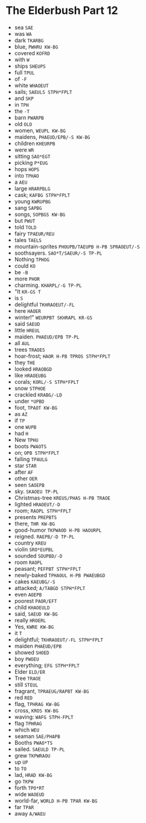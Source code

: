# The Elderbush Part 12

* sea `SAE`
* was `WA`
* dark `TKARBG`
* blue, `PWHRU KW-BG`
* covered `KOFRD`
* with `W`
* ships `SHEUPS`
* full `TPUL`
* of `-F`
* white `WHAOEUT`
* sails; `SAEULS STPH*FPLT`
* and `SKP`
* in `TPH`
* the `-T`
* barn `PWARPB`
* old `OLD`
* women, `WEUPL KW-BG`
* maidens, `PHAEUD/EPB/-S KW-BG`
* children `KHEURPB`
* were `WR`
* sitting `SAO*EGT`
* picking `P*EUG`
* hops `HOPS`
* into `TPHAO`
* a `AEU`
* large `HRARPBLG`
* cask; `KAFBG STPH*FPLT`
* young `KWRUPBG`
* sang `SAPBG`
* songs, `SOPBGS KW-BG`
* but `PWUT`
* told `TOLD`
* fairy `TPAEUR/REU`
* tales `TAELS`
* mountain-sprites `PHOUPB/TAEUPB H-PB SPRAOEUT/-S`
* soothsayers. `SAO*T/SAEUR/-S TP-PL`
* Nothing `TPHOG`
* could `KO`
* be `-B`
* more `PHOR`
* charming. `KHARPL/-G TP-PL`
* "It `KR-GS T`
* is `S`
* delightful `TKHRAOEUT/-FL`
* here `HAOER`
* winter!" `WEURPBT SKHRAPL KR-GS`
* said `SAEUD`
* little `HREUL`
* maiden. `PHAEUD/EPB TP-PL`
* all `AUL`
* trees `TRAOES`
* hoar-frost; `HAOR H-PB TPROS STPH*FPLT`
* they `THE`
* looked `HRAOBGD`
* like `HRAOEUBG`
* corals; `KORL/-S STPH*FPLT`
* snow `STPHOE`
* crackled `KRABG/-LD`
* under `*UPBD`
* foot, `TPAOT KW-BG`
* as `AZ`
* if `TP`
* one `WUPB`
* had `H`
* New `TPHU`
* boots `PWAOTS`
* on; `OPB STPH*FPLT`
* falling `TPAULG`
* star `STAR`
* after `AF`
* other `OER`
* seen `SAOEPB`
* sky. `SKAOEU TP-PL`
* Christmas-tree `KREUS/PHAS H-PB TRAOE`
* lighted `HRAOEUT/-D`
* room; `RAOPL STPH*FPLT`
* presents `PREPBTS`
* there, `THR KW-BG`
* good-humor `TKPWAOD H-PB HAOURPL`
* reigned. `RAEPB/-D TP-PL`
* country `KREU`
* violin `SRO*EUPBL`
* sounded `SOUPBD/-D`
* room `RAOPL`
* peasant; `PEFPBT STPH*FPLT`
* newly-baked `TPHAOUL H-PB PWAEUBGD`
* cakes `KAEUBG/-S`
* attacked; `A/TABGD STPH*FPLT`
* even `AOEPB`
* poorest `PAOR/EFT`
* child `KHAOEULD`
* said, `SAEUD KW-BG`
* really `HROERL`
* Yes, `KWRE KW-BG`
* it `T`
* delightful; `TKHRAOEUT/-FL STPH*FPLT`
* maiden `PHAEUD/EPB`
* showed `SHOED`
* boy `PWOEU`
* everything; `EFG STPH*FPLT`
* Elder `ELD/ER`
* Tree `TRAOE`
* still `STEUL`
* fragrant, `TPRAEUG/RAPBT KW-BG`
* red `RED`
* flag, `TPHRAG KW-BG`
* cross, `KROS KW-BG`
* waving: `WAFG STPH-FPLT`
* flag `TPHRAG`
* which `WEU`
* seaman `SAE/PHAPB`
* Booths `PWAO*TS`
* sailed. `SAEULD TP-PL`
* grew `TKPWRAOU`
* up `UP`
* to `TO`
* lad, `HRAD KW-BG`
* go `TKPW`
* forth `TPO*RT`
* wide `WAOEUD`
* world-far, `WORLD H-PB TPAR KW-BG`
* far `TPAR`
* away `A/WAEU`
